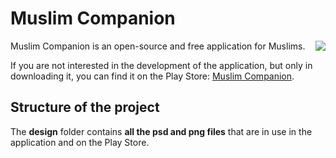 <h1>Muslim Companion</h1>

<img align="right" src="https://raw.githubusercontent.com/gahfy/muslim-companion/master/app/src/main/res/drawable-xxhdpi/ic_launcher.png" />Muslim Companion is an open-source and free application for Muslims.

If you are not interested in the development of the application, but only in downloading it, you can find it on the Play Store: <a href="https://play.google.com/store/apps/details?id=net.gahfy.muslimcompanion">Muslim Companion</a>.

<h2>Structure of the project</h2>

The <strong>design</strong> folder contains <strong>all the psd and png files</strong> that are in use in the application and on the Play Store.